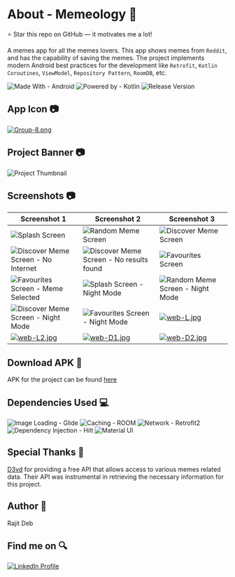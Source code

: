 # About - Memeology 🌟
⭐ Star this repo on GitHub — it motivates me a lot! <br>

A memes app for all the memes lovers. This app shows memes from `Reddit`, and has the capability of saving the memes. The project implements modern Android best practices for the development like `Retrofit`, `Kotlin Coroutines`, `ViewModel`, `Repository Pattern`, `RoomDB`, etc.

![Made With - Android](https://img.shields.io/badge/Made_With-Android-2ea44f?logo=android)
![Powered by - Kotlin](https://img.shields.io/badge/Powered_by-Kotlin-B322E9)
![Release Version](https://img.shields.io/badge/release-v1.0.0-blue)

## App Icon 📷
[![Group-8.png](https://i.postimg.cc/pXcCmrXf/Group-8.png)](https://postimg.cc/56vLGxzy)

## Project Banner 📷
![Project Thumbnail](https://i.postimg.cc/bv4fn4t8/App-Banner.png)

## Screenshots 📷
| Screenshot 1 | Screenshot 2 | Screenshot 3 |
| ------------ | ------------ | ------------ |
| ![Splash Screen](https://i.postimg.cc/L56sNP68/1.jpg) | ![Random Meme Screen](https://i.postimg.cc/SxLwNvfH/2.jpg) | ![Discover Meme Screen](https://i.postimg.cc/Bb1zWYvY/3.jpg) |
| ![Discover Meme Screen - No Internet](https://i.postimg.cc/bw8qTbCc/4.jpg) | ![Discover Meme Screen - No results found](https://i.postimg.cc/8k6Dgwxg/5.jpg) | ![Favourites Screen](https://i.postimg.cc/0yc104KD/6.jpg) |
| ![Favourites Screen - Meme Selected](https://i.postimg.cc/sxptQHRB/7.jpg) | ![Splash Screen - Night Mode](https://i.postimg.cc/8PYJ7zz0/8.jpg) | ![Random Meme Screen - Night Mode](https://i.postimg.cc/2ybYMrN1/9.jpg) |
| ![Discover Meme Screen - Night Mode](https://i.postimg.cc/JzcL9pv5/10.jpg) | ![Favourites Screen - Night Mode](https://i.postimg.cc/k5ggwrGb/11.jpg) | [![web-L.jpg](https://i.postimg.cc/44DrVdh8/web-L.jpg)](https://postimg.cc/JtQ6WRxJ) |
| [![web-L2.jpg](https://i.postimg.cc/VN48F8cJ/web-L2.jpg)](https://postimg.cc/hJJ6SNvn) | [![web-D1.jpg](https://i.postimg.cc/yYFYS2WZ/web-D1.jpg)](https://postimg.cc/1f3ZkCGm) | [![web-D2.jpg](https://i.postimg.cc/3rG3PzXc/web-D2.jpg)](https://postimg.cc/V5YytGHq)|

## Download APK 📂
APK for the project can be found [here][1]

## Dependencies Used 💻
![Image Loading - Glide](https://img.shields.io/badge/Image_Loading-Glide-brightgreen)
![Caching - ROOM](https://img.shields.io/badge/Caching-ROOM-green)
![Network - Retrofit2](https://img.shields.io/badge/Network-Retrofit2-ff69b4)
![Dependency Injection - Hilt](https://img.shields.io/badge/Dependency_Injection-Hilt-critical)
![Material UI](https://img.shields.io/badge/Design-MaterialUI-yellow)

## Special Thanks 💖
[D3vd][2] for providing a free API that allows access to various memes related data. Their API was instrumental in retrieving the necessary information for this project.

## Author 🧑
Rajit Deb

## Find me on 🔍
[![LinkedIn Profile](https://img.shields.io/badge/LinkedIn-0077B5?style=for-the-badge&logo=linkedin&logoColor=white)](https://www.linkedin.com/in/imrajit/)

[1]: https://github.com/rajitdeb/Memeology/releases/download/release/Memeology-v1.0.0-17Feb24.apk
[2]: https://github.com/D3vd/Meme_Api
